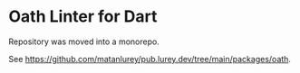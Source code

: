 # Oath Linter for Dart

Repository was moved into a monorepo.

See <https://github.com/matanlurey/pub.lurey.dev/tree/main/packages/oath>.

